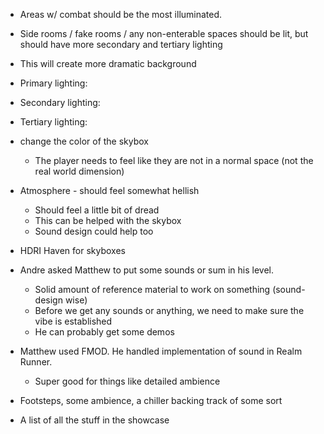 - Areas w/ combat should be the most illuminated.
- Side rooms / fake rooms / any non-enterable spaces should be lit, but should have more secondary and tertiary lighting
- This will create more dramatic background

- Primary lighting:
- Secondary lighting:
- Tertiary lighting:

- change the color of the skybox
	- The player needs to feel like they are not in a normal space (not the real world dimension)
- Atmosphere - should feel somewhat hellish
	- Should feel a little bit of dread
	- This can be helped with the skybox
	- Sound design could help too
- HDRI Haven for skyboxes

- Andre asked Matthew to put some sounds or sum in his level.
	- Solid amount of reference material to work on something (sound-design wise)
	- Before we get any sounds or anything, we need to make sure the vibe is established
	- He can probably get some demos

- Matthew used FMOD. He handled implementation of sound in Realm Runner.
	- Super good for things like detailed ambience
- Footsteps, some ambience, a chiller backing track of some sort
- A list of all the stuff in the showcase